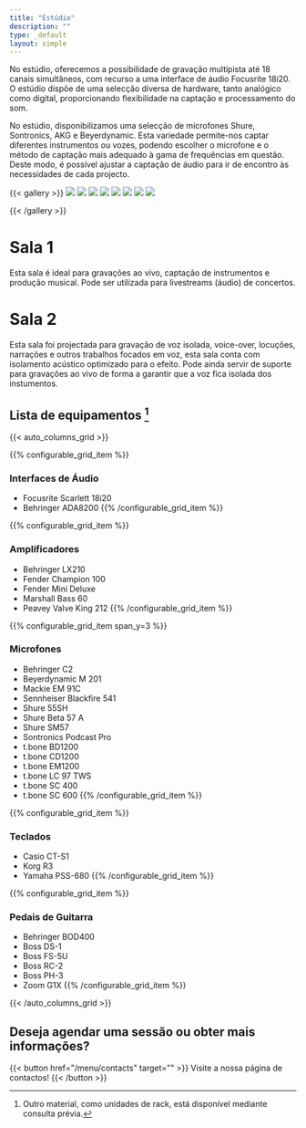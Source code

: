 ```yaml
---
title: "Estúdio"
description: ""
type: _default
layout: simple
---
```


No estúdio, oferecemos a possibilidade de gravação multipista até 18 canais simultâneos, com recurso a uma interface de áudio Focusrite 18i20.
O estúdio dispõe de uma selecção diversa de hardware, tanto analógico como digital, proporcionando flexibilidade na captação e processamento do som.

No estúdio, disponibilizamos uma selecção de microfones Shure, Sontronics, AKG e Beyerdynamic. Esta variedade permite-nos captar diferentes instrumentos ou vozes, podendo escolher o microfone e o método de captação mais adequado à gama de frequências em questão. Deste modo, é possível ajustar a captação de áudio para ir de encontro às necessidades de cada projecto.



{{< gallery >}}
  <img src="/photos/amps.webp" class="grid-w33" />
  <img src="/photos/drums.webp" class="grid-w33" />
   <img src="/photos/bass.webp" class="grid-w33" />
  <img src="/photos/snare_sm57.webp" class="grid-w33" />
  <img src="/photos/synth.webp" class="grid-w33" />
  <img src="/photos/behringer.jpg" class="grid-w33" />
  <img src="/photos/yamaha.jpg" class="grid-w33" />
  <img src="/photos/sala2.png" class="grid-w33" />

{{< /gallery >}}

# Sala 1


Esta sala é ideal para gravações ao vivo, captação de instrumentos e produção musical. Pode ser utilizada para livestreams (áudio) de concertos.

# Sala 2

Esta sala foi projectada para gravação de voz isolada, voice-over, locuções, narrações e outros trabalhos focados em voz, esta sala conta com isolamento acústico optimizado para o efeito. Pode ainda servir de suporte para gravações ao vivo de forma a garantir que a voz fica isolada dos instumentos.


## Lista de equipamentos [^1]

{{< auto_columns_grid >}}

{{% configurable_grid_item %}}
### Interfaces de Áudio 

* Focusrite Scarlett 18i20
* Behringer ADA8200
{{% /configurable_grid_item %}}

{{% configurable_grid_item %}}
### Amplificadores

* Behringer LX210
* Fender Champion 100
* Fender Mini Deluxe
* Marshall Bass 60
* Peavey Valve King 212
{{% /configurable_grid_item %}}

{{% configurable_grid_item span_y=3 %}}
### Microfones

* Behringer C2
* Beyerdynamic M 201
* Mackie EM 91C
* Sennheiser Blackfire 541
* Shure 55SH
* Shure Beta 57 A
* Shure SM57
* Sontronics Podcast Pro
* t.bone BD1200
* t.bone CD1200
* t.bone EM1200
* t.bone LC 97 TWS
* t.bone SC 400
* t.bone SC 600
{{% /configurable_grid_item %}}

{{% configurable_grid_item %}}
### Teclados

* Casio CT-S1
* Korg R3
* Yamaha PSS-680
{{% /configurable_grid_item %}}

{{% configurable_grid_item %}}
### Pedais de Guitarra

* Behringer BOD400
* Boss DS-1
* Boss FS-5U
* Boss RC-2
* Boss PH-3
* Zoom G1X
{{% /configurable_grid_item %}}

{{< /auto_columns_grid >}}

[^1]: Outro material, como unidades de rack, está disponível mediante consulta prévia.

## Deseja agendar uma sessão ou obter mais informações?

{{< button href="/menu/contacts" target="" >}}
Visite a nossa página de contactos!
{{< /button >}}


